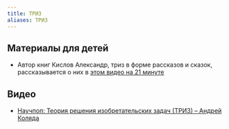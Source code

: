 ```yaml
---
title: ТРИЗ
aliases: ТРИЗ
---
```

## Материалы для детей
- Автор книг Кислов Александр, триз в форме рассказов и сказок, рассказывается о них в [этом видео на 21 минуте](https://youtu.be/1OLVsKu23gQ)


## Видео
- [Научпоп: Теория решения изобретательских задач (ТРИЗ) – Андрей Коляда](https://youtu.be/1OLVsKu23gQ)






